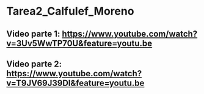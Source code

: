 # Tarea2_Calfulef_Moreno

## Video parte 1: https://www.youtube.com/watch?v=3Uv5WwTP70U&feature=youtu.be
## Video parte 2: https://www.youtube.com/watch?v=T9JV69J39DI&feature=youtu.be
